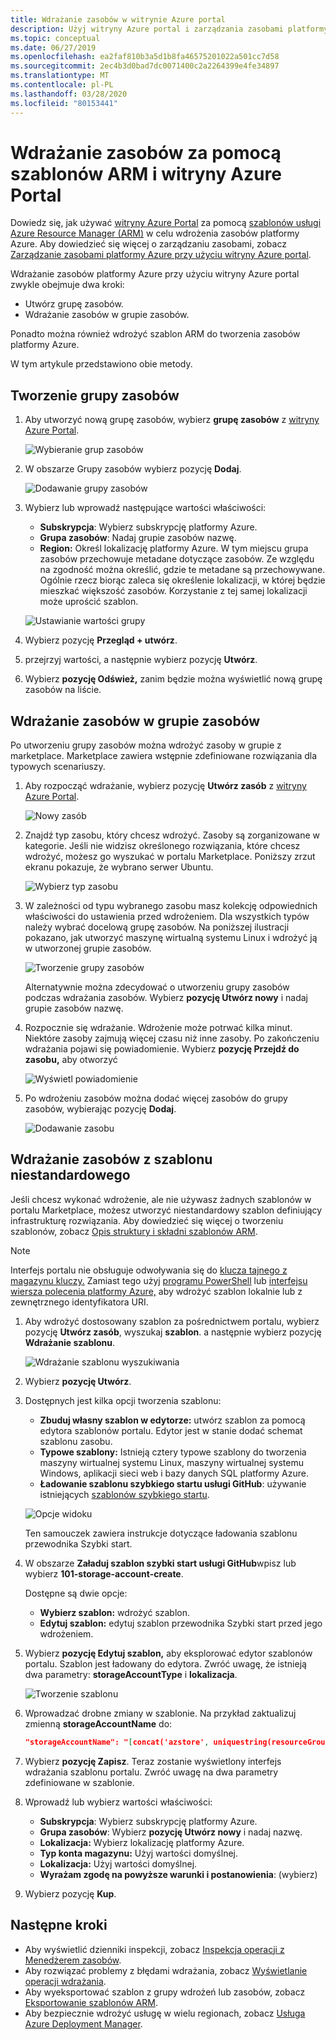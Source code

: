 ```yaml
---
title: Wdrażanie zasobów w witrynie Azure portal
description: Użyj witryny Azure portal i zarządzania zasobami platformy Azure, aby wdrożyć zasoby w grupie zasobów w ramach subskrypcji.
ms.topic: conceptual
ms.date: 06/27/2019
ms.openlocfilehash: ea2faf810b3a5d1b8fa46575201022a501cc7d58
ms.sourcegitcommit: 2ec4b3d0bad7dc0071400c2a2264399e4fe34897
ms.translationtype: MT
ms.contentlocale: pl-PL
ms.lasthandoff: 03/28/2020
ms.locfileid: "80153441"
---
```

# <a name="deploy-resources-with-arm-templates-and-azure-portal"></a>Wdrażanie zasobów za pomocą szablonów ARM i witryny Azure Portal

Dowiedz się, jak używać [witryny Azure Portal](https://portal.azure.com) za pomocą [szablonów usługi Azure Resource Manager (ARM)](overview.md) w celu wdrożenia zasobów platformy Azure. Aby dowiedzieć się więcej o zarządzaniu zasobami, zobacz [Zarządzanie zasobami platformy Azure przy użyciu witryny Azure portal](../management/manage-resources-portal.md).

Wdrażanie zasobów platformy Azure przy użyciu witryny Azure portal zwykle obejmuje dwa kroki:

- Utwórz grupę zasobów.
- Wdrażanie zasobów w grupie zasobów.

Ponadto można również wdrożyć szablon ARM do tworzenia zasobów platformy Azure.

W tym artykule przedstawiono obie metody.

## <a name="create-a-resource-group"></a>Tworzenie grupy zasobów

1. Aby utworzyć nową grupę zasobów, wybierz **grupę zasobów** z [witryny Azure Portal](https://portal.azure.com).

   ![Wybieranie grup zasobów](./media/deploy-portal/select-resource-groups.png)

1. W obszarze Grupy zasobów wybierz pozycję **Dodaj**.

   ![Dodawanie grupy zasobów](./media/deploy-portal/add-resource-group.png)

1. Wybierz lub wprowadź następujące wartości właściwości:

    - **Subskrypcja**: Wybierz subskrypcję platformy Azure.
    - **Grupa zasobów**: Nadaj grupie zasobów nazwę.
    - **Region:** Określ lokalizację platformy Azure. W tym miejscu grupa zasobów przechowuje metadane dotyczące zasobów. Ze względu na zgodność można określić, gdzie te metadane są przechowywane. Ogólnie rzecz biorąc zaleca się określenie lokalizacji, w której będzie mieszkać większość zasobów. Korzystanie z tej samej lokalizacji może uprościć szablon.

   ![Ustawianie wartości grupy](./media/deploy-portal/set-group-properties.png)

1. Wybierz pozycję **Przegląd + utwórz**.
1. przejrzyj wartości, a następnie wybierz pozycję **Utwórz**.
1. Wybierz **pozycję Odśwież,** zanim będzie można wyświetlić nową grupę zasobów na liście.

## <a name="deploy-resources-to-a-resource-group"></a>Wdrażanie zasobów w grupie zasobów

Po utworzeniu grupy zasobów można wdrożyć zasoby w grupie z marketplace. Marketplace zawiera wstępnie zdefiniowane rozwiązania dla typowych scenariuszy.

1. Aby rozpocząć wdrażanie, wybierz pozycję **Utwórz zasób** z [witryny Azure Portal](https://portal.azure.com).

   ![Nowy zasób](./media/deploy-portal/new-resources.png)

1. Znajdź typ zasobu, który chcesz wdrożyć. Zasoby są zorganizowane w kategorie. Jeśli nie widzisz określonego rozwiązania, które chcesz wdrożyć, możesz go wyszukać w portalu Marketplace. Poniższy zrzut ekranu pokazuje, że wybrano serwer Ubuntu.

   ![Wybierz typ zasobu](./media/deploy-portal/select-resource-type.png)

1. W zależności od typu wybranego zasobu masz kolekcję odpowiednich właściwości do ustawienia przed wdrożeniem. Dla wszystkich typów należy wybrać docelową grupę zasobów. Na poniższej ilustracji pokazano, jak utworzyć maszynę wirtualną systemu Linux i wdrożyć ją w utworzonej grupie zasobów.

   ![Tworzenie grupy zasobów](./media/deploy-portal/select-existing-group.png)

   Alternatywnie można zdecydować o utworzeniu grupy zasobów podczas wdrażania zasobów. Wybierz **pozycję Utwórz nowy** i nadaj grupie zasobów nazwę.

1. Rozpocznie się wdrażanie. Wdrożenie może potrwać kilka minut. Niektóre zasoby zajmują więcej czasu niż inne zasoby. Po zakończeniu wdrażania pojawi się powiadomienie. Wybierz **pozycję Przejdź do zasobu,** aby otworzyć

   ![Wyświetl powiadomienie](./media/deploy-portal/view-notification.png)

1. Po wdrożeniu zasobów można dodać więcej zasobów do grupy zasobów, wybierając pozycję **Dodaj**.

   ![Dodawanie zasobu](./media/deploy-portal/add-resource.png)

## <a name="deploy-resources-from-custom-template"></a>Wdrażanie zasobów z szablonu niestandardowego

Jeśli chcesz wykonać wdrożenie, ale nie używasz żadnych szablonów w portalu Marketplace, możesz utworzyć niestandardowy szablon definiujący infrastrukturę rozwiązania. Aby dowiedzieć się więcej o tworzeniu szablonów, zobacz [Opis struktury i składni szablonów ARM](template-syntax.md).

> [!NOTE]
> Interfejs portalu nie obsługuje odwoływania się do [klucza tajnego z magazynu kluczy.](key-vault-parameter.md) Zamiast tego użyj [programu PowerShell](deploy-powershell.md) lub [interfejsu wiersza polecenia platformy Azure,](deploy-cli.md) aby wdrożyć szablon lokalnie lub z zewnętrznego identyfikatora URI.

1. Aby wdrożyć dostosowany szablon za pośrednictwem portalu, wybierz pozycję **Utwórz zasób**, wyszukaj **szablon**. a następnie wybierz pozycję **Wdrażanie szablonu**.

   ![Wdrażanie szablonu wyszukiwania](./media/deploy-portal/search-template.png)

1. Wybierz **pozycję Utwórz**.
1. Dostępnych jest kilka opcji tworzenia szablonu:

    - **Zbuduj własny szablon w edytorze:** utwórz szablon za pomocą edytora szablonów portalu.  Edytor jest w stanie dodać schemat szablonu zasobu.
    - **Typowe szablony:** Istnieją cztery typowe szablony do tworzenia maszyny wirtualnej systemu Linux, maszyny wirtualnej systemu Windows, aplikacji sieci web i bazy danych SQL platformy Azure.
    - **Ładowanie szablonu szybkiego startu usługi GitHub**: używanie istniejących [szablonów szybkiego startu](https://azure.microsoft.com/resources/templates/).

   ![Opcje widoku](./media/deploy-portal/see-options.png)

    Ten samouczek zawiera instrukcje dotyczące ładowania szablonu przewodnika Szybki start.

1. W obszarze **Załaduj szablon szybki start usługi GitHub**wpisz lub wybierz **101-storage-account-create**.

    Dostępne są dwie opcje:

    - **Wybierz szablon:** wdrożyć szablon.
    - **Edytuj szablon:** edytuj szablon przewodnika Szybki start przed jego wdrożeniem.

1. Wybierz **pozycję Edytuj szablon,** aby eksplorować edytor szablonów portalu. Szablon jest ładowany do edytora. Zwróć uwagę, że istnieją dwa parametry: **storageAccountType** i **lokalizacja**.

   ![Tworzenie szablonu](./media/deploy-portal/show-json.png)

1. Wprowadzać drobne zmiany w szablonie. Na przykład zaktualizuj zmienną **storageAccountName** do:

    ```json
    "storageAccountName": "[concat('azstore', uniquestring(resourceGroup().id))]"
    ```

1. Wybierz **pozycję Zapisz**. Teraz zostanie wyświetlony interfejs wdrażania szablonu portalu. Zwróć uwagę na dwa parametry zdefiniowane w szablonie.
1. Wprowadź lub wybierz wartości właściwości:

    - **Subskrypcja**: Wybierz subskrypcję platformy Azure.
    - **Grupa zasobów**: Wybierz **pozycję Utwórz nowy** i nadaj nazwę.
    - **Lokalizacja:** Wybierz lokalizację platformy Azure.
    - **Typ konta magazynu:** Użyj wartości domyślnej.
    - **Lokalizacja:** Użyj wartości domyślnej.
    - **Wyrażam zgodę na powyższe warunki i postanowienia**: (wybierz)

1. Wybierz pozycję **Kup**.

## <a name="next-steps"></a>Następne kroki

- Aby wyświetlić dzienniki inspekcji, zobacz [Inspekcja operacji z Menedżerem zasobów](../management/view-activity-logs.md).
- Aby rozwiązać problemy z błędami wdrażania, zobacz [Wyświetlanie operacji wdrażania](deployment-history.md).
- Aby wyeksportować szablon z grupy wdrożeń lub zasobów, zobacz [Eksportowanie szablonów ARM](export-template-portal.md).
- Aby bezpiecznie wdrożyć usługę w wielu regionach, zobacz [Usługa Azure Deployment Manager](deployment-manager-overview.md).

